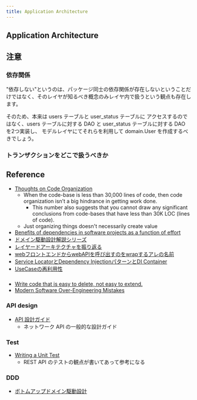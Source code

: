 ```yaml
---
title: Application Architecture
---
```


## Application Architecture


## 注意
### 依存関係
"依存しない"というのは、パッケージ同士の依存関係が存在しないということだけではなく、そのレイヤが知るべき概念のみレイヤ内で扱うという観点も存在します。

そのため、本来は users テーブルと user_status テーブルに アクセスするのではなく、users テーブルに対する DAO と user_status テーブルに対する DAO を2つ実装し、
モデルレイヤにてそれらを利用して domain.User を作成するべきでしょう。 

### トランザクションをどこで扱うべきか

## Reference
* [Thoughts on Code Organization](https://medium.com/@egonelbre/thoughts-on-code-organization-c668e7cc4b96)
    * When the code-base is less than 30,000 lines of code, then code organization isn’t a big hindrance in getting work done.
        * This number also suggests that you cannot draw any significant conclusions from code-bases that have less than 30K LOC (lines of code).
    * Just organizing things doesn't necessarily create value
* [Benefits of dependencies in software projects as a function of effort](https://eli.thegreenplace.net/2017/benefits-of-dependencies-in-software-projects-as-a-function-of-effort/)    
* [ドメイン駆動設計解説シリーズ](https://little-hands.hatenablog.com/entry/top)
* [レイヤードアーキテクチャを振り返る](https://buildersbox.corp-sansan.com/entry/2019/04/21/000000_1)
* [webフロントエンドからwebAPIを呼び出すのをwrapするアレの名前](https://nekogata.hatenablog.com/entry/2019/06/30/211904)
* [Service LocatorとDependency InjectionパターンとDI Container](https://www.nuits.jp/entry/servicelocator-vs-dependencyinjection)
* [UseCaseの再利用性](https://yoskhdia.hatenablog.com/entry/2016/10/18/152624)

### 
* [Write code that is easy to delete, not easy to extend.](https://programmingisterrible.com/post/139222674273/write-code-that-is-easy-to-delete-not-easy-to)
* [Modern Software Over-Engineering Mistakes](https://medium.com/@rdsubhas/10-modern-software-engineering-mistakes-bc67fbef4fc8)

### API design
* [API 設計ガイド](https://cloud.google.com/apis/design/)
  * ネットワーク API の一般的な設計ガイド

### Test
* [Writing a Unit Test](https://developers.mattermost.com/contribute/server/rest-api/#writing-a-unit-test)
    * REST API のテストの観点が書いてあって参考になる

### DDD
* [ボトムアップドメイン駆動設計](https://nrslib.com/bottomup-ddd/)
